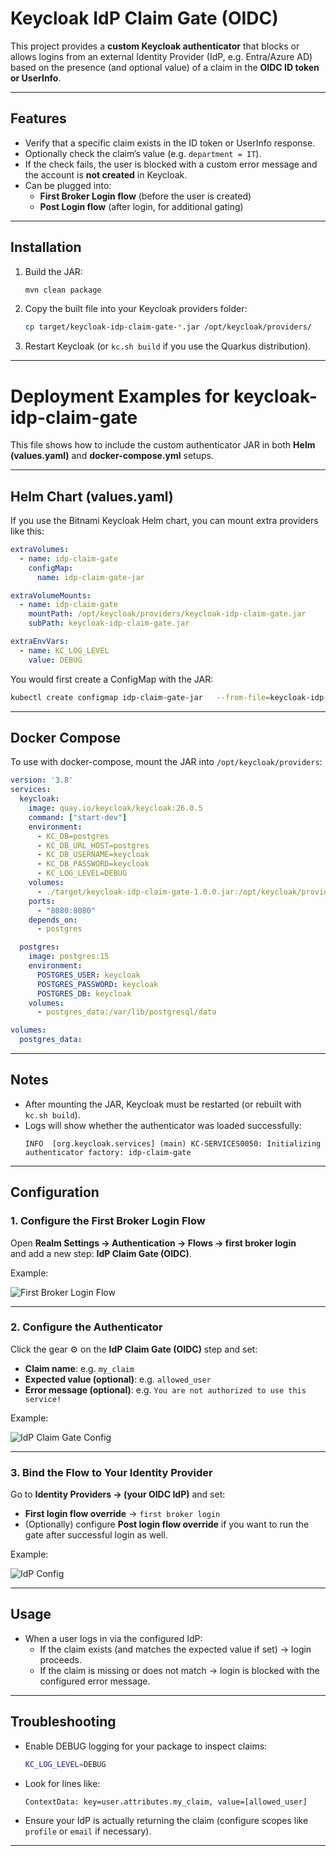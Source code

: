 # Keycloak IdP Claim Gate (OIDC)

This project provides a **custom Keycloak authenticator** that blocks or allows
logins from an external Identity Provider (IdP, e.g. Entra/Azure AD) based on
the presence (and optional value) of a claim in the **OIDC ID token or UserInfo**.

---

## Features

- Verify that a specific claim exists in the ID token or UserInfo response.
- Optionally check the claim’s value (e.g. `department = IT`).
- If the check fails, the user is blocked with a custom error message and
  the account is **not created** in Keycloak.
- Can be plugged into:
  - **First Broker Login flow** (before the user is created)
  - **Post Login flow** (after login, for additional gating)

---

## Installation

1. Build the JAR:

   ```bash
   mvn clean package
   ```

2. Copy the built file into your Keycloak providers folder:

   ```bash
   cp target/keycloak-idp-claim-gate-*.jar /opt/keycloak/providers/
   ```

3. Restart Keycloak (or `kc.sh build` if you use the Quarkus distribution).

---

# Deployment Examples for keycloak-idp-claim-gate

This file shows how to include the custom authenticator JAR in both
**Helm (values.yaml)** and **docker-compose.yml** setups.

---

## Helm Chart (values.yaml)

If you use the Bitnami Keycloak Helm chart, you can mount extra providers like this:

```yaml
extraVolumes:
  - name: idp-claim-gate
    configMap:
      name: idp-claim-gate-jar

extraVolumeMounts:
  - name: idp-claim-gate
    mountPath: /opt/keycloak/providers/keycloak-idp-claim-gate.jar
    subPath: keycloak-idp-claim-gate.jar

extraEnvVars:
  - name: KC_LOG_LEVEL
    value: DEBUG
```

You would first create a ConfigMap with the JAR:

```bash
kubectl create configmap idp-claim-gate-jar   --from-file=keycloak-idp-claim-gate.jar=target/keycloak-idp-claim-gate-1.0.0.jar
```

---

## Docker Compose

To use with docker-compose, mount the JAR into `/opt/keycloak/providers`:

```yaml
version: '3.8'
services:
  keycloak:
    image: quay.io/keycloak/keycloak:26.0.5
    command: ["start-dev"]
    environment:
      - KC_DB=postgres
      - KC_DB_URL_HOST=postgres
      - KC_DB_USERNAME=keycloak
      - KC_DB_PASSWORD=keycloak
      - KC_LOG_LEVEL=DEBUG
    volumes:
      - ./target/keycloak-idp-claim-gate-1.0.0.jar:/opt/keycloak/providers/keycloak-idp-claim-gate.jar
    ports:
      - "8080:8080"
    depends_on:
      - postgres

  postgres:
    image: postgres:15
    environment:
      POSTGRES_USER: keycloak
      POSTGRES_PASSWORD: keycloak
      POSTGRES_DB: keycloak
    volumes:
      - postgres_data:/var/lib/postgresql/data

volumes:
  postgres_data:
```

---

## Notes

- After mounting the JAR, Keycloak must be restarted (or rebuilt with `kc.sh build`).
- Logs will show whether the authenticator was loaded successfully:
  ```
  INFO  [org.keycloak.services] (main) KC-SERVICES0050: Initializing authenticator factory: idp-claim-gate
  ```
---

## Configuration

### 1. Configure the First Broker Login Flow

Open **Realm Settings → Authentication → Flows → first broker login**  
and add a new step: **IdP Claim Gate (OIDC)**.

Example:

![First Broker Login Flow](docs/flow.png)

---

### 2. Configure the Authenticator

Click the gear ⚙️ on the **IdP Claim Gate (OIDC)** step and set:

- **Claim name**: e.g. `my_claim`
- **Expected value (optional)**: e.g. `allowed_user`
- **Error message (optional)**: e.g. `You are not authorized to use this service!`

Example:

![IdP Claim Gate Config](docs/claim-config.png)

---

### 3. Bind the Flow to Your Identity Provider

Go to **Identity Providers → (your OIDC IdP)** and set:

- **First login flow override** → `first broker login`
- (Optionally) configure **Post login flow override** if you want to run the
  gate after successful login as well.

Example:

![IdP Config](docs/idp-config.png)

---

## Usage

- When a user logs in via the configured IdP:
  - If the claim exists (and matches the expected value if set) → login proceeds.
  - If the claim is missing or does not match → login is blocked with the
    configured error message.

---

## Troubleshooting

- Enable DEBUG logging for your package to inspect claims:
  ```bash
  KC_LOG_LEVEL=DEBUG
  ```
- Look for lines like:
  ```
  ContextData: key=user.attributes.my_claim, value=[allowed_user]
  ```
- Ensure your IdP is actually returning the claim (configure scopes like `profile` or `email` if necessary).

---



